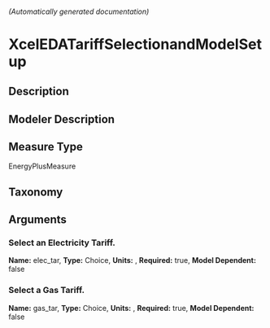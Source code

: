 

###### (Automatically generated documentation)

# XcelEDATariffSelectionandModelSetup

## Description


## Modeler Description


## Measure Type
EnergyPlusMeasure

## Taxonomy


## Arguments


### Select an Electricity Tariff.

**Name:** elec_tar,
**Type:** Choice,
**Units:** ,
**Required:** true,
**Model Dependent:** false

### Select a Gas Tariff.

**Name:** gas_tar,
**Type:** Choice,
**Units:** ,
**Required:** true,
**Model Dependent:** false




